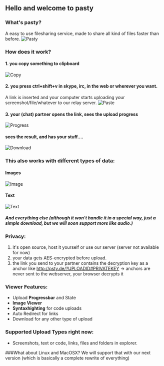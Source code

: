 ## Hello and welcome to pasty

### What's pasty?
A easy to use filesharing service, made to share all kind of files faster than before.
![Pasty](http://bagbag.github.io/pasty/pasty-images/1.png)

### How does it work?
#### 1. you copy something to clipboard
![Copy](http://bagbag.github.io/pasty/pasty-images/2.png)

#### 2. you press **ctrl+shift+v** in skype, irc, in the web or wherever you want.
   A link is inserted and your computer starts uploading your screenshot/file/whatever to our relay server.
![Paste](http://bagbag.github.io/pasty/pasty-images/3.png)

#### 3. your (chat) partner opens the link, sees the upload progress
![Progress](http://bagbag.github.io/pasty/pasty-images/4.png)

#### sees the result, and has your stuff.... 
![Download](http://bagbag.github.io/pasty/pasty-images/5.png)

### This also works with different types of data:
#### Images
![Image](http://bagbag.github.io/pasty/pasty-images/6.png)

#### Text
![Text](http://bagbag.github.io/pasty/pasty-images/7.png)

##### And everything else (although it won't handle it in a special way, just a simple download, but we will soon support more like audio.)

### Privacy:
1. it's open source, host it yourself or use our server (server not available for now)
2. your data gets AES-encrypted before upload.
3. the link you send to your partner contains the decryption key as a anchor like http://psty.de/?UPLOADID#PRIVATEKEY -> anchors are never sent to the webserver, your browser decrypts it

### Viewer Features:
* Upload **Progressbar** and State
* **Image Viewer**
* **Syntaxhighting** for code uploads
* Auto Redirect for links
* Download for any other type of upload

### Supported Upload Types right now:
- Screenshots, text or code, links, files and folders in explorer.

###What about Linux and MacOSX?
We will support that with our next version (which is basically a complete rewrite of everything)